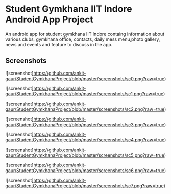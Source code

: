 # Student Gymkhana IIT Indore Android App Project
An android app for student gymkhana IIT Indore containg information about various clubs, gymkhana office, contacts, daily mess menu,photo gallery, news and events and feature to discuss in the app.

## Screenshots

![screenshot]https://github.com/ankit-gaur/StudentGymkhanaProject/blob/master/screenshots/sc0.png?raw=true)


![screenshot]https://github.com/ankit-gaur/StudentGymkhanaProject/blob/master/screenshots/sc1.png?raw=true)


![screenshot]https://github.com/ankit-gaur/StudentGymkhanaProject/blob/master/screenshots/sc2.png?raw=true)


![screenshot]https://github.com/ankit-gaur/StudentGymkhanaProject/blob/master/screenshots/sc3.png?raw=true)


![screenshot]https://github.com/ankit-gaur/StudentGymkhanaProject/blob/master/screenshots/sc4.png?raw=true)


![screenshot]https://github.com/ankit-gaur/StudentGymkhanaProject/blob/master/screenshots/sc5.png?raw=true)


![screenshot]https://github.com/ankit-gaur/StudentGymkhanaProject/blob/master/screenshots/sc6.png?raw=true)


![screenshot]https://github.com/ankit-gaur/StudentGymkhanaProject/blob/master/screenshots/sc7.png?raw=true)



